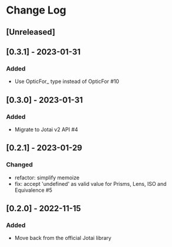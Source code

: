 # Change Log

## [Unreleased]

## [0.3.1] - 2023-01-31

### Added

- Use OpticFor\_ type instead of OpticFor #10

## [0.3.0] - 2023-01-31

### Added

- Migrate to Jotai v2 API #4

## [0.2.1] - 2023-01-29

### Changed

- refactor: simplify memoize
- fix: accept 'undefined' as valid value for Prisms, Lens, ISO and Equivalence #5

## [0.2.0] - 2022-11-15

### Added

- Move back from the official Jotai library
